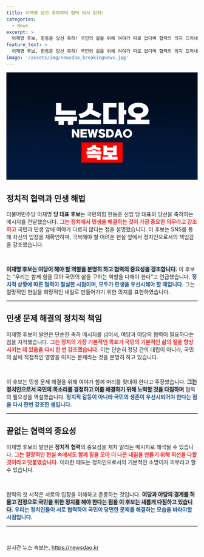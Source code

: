 ```yaml
---
title: 이재명 당선 축하하며 협력 의사 밝혀!
categories:
  - News
excerpt: >
  이재명 후보, 한동훈 당선 축하! 국민의 삶을 위해 여야가 따로 없다며 협력의 의지 드러내. 희망찬 미래를 위한 정치의 새 전환점이 될까?
feature_text: >
  이재명 후보, 한동훈 당선 축하! 국민의 삶을 위해 여야가 따로 없다며 협력의 의지 드러내. 희망찬 미래를 위한 정치의 새 전환점이 될까?
image: '/assets/img/newsdao_breakingnews.jpg'
---
```


<p><img src="/assets/img/newsdao_breakingnews.jpg" alt="ranknews 속보" /></p>

<h2 data-ke-size="size26">정치적 협력과 민생 해법</h2>

<p data-ke-size="size16">더불어민주당 이재명 <b>당 대표 후보</b>는 국민의힘 한동훈 신임 당 대표의 당선을 축하하는 메시지를 전달했습니다. <b><span style="color: #ee2323;">그는 정치에서 민생을 해결하는 것이 가장 중요한 의무라고 강조하고</span></b> 국민과 민생 앞에 여야가 다르지 않다는 점을 설명했습니다. 이 후보는 SNS를 통해 자신의 입장을 재확인하며, 극복해야 할 어려운 현실 앞에서 정치인으로서의 책임감을 강조했습니다.</p>

<p data-ke-size="size16">&nbsp;</p>

<p data-ke-size="size16"><b><span style="background-color: #21538527;">이재명 후보는 여당이 해야 할 역할을 분명히 하고 협력의 중요성을 강조합니다.</span></b> 이 후보는 “우리는 함께 힘을 모아 국민의 삶을 구하는 역할을 다해야 한다”고 언급했습니다. <b><span style="color: #1a5490;">정치적 상황에 따른 협력이 절실한 시점이며, 모두가 민생을 우선시해야 할 때입니다.</span></b> 그는 절망적인 현실을 희망적인 내일로 만들어가기 위한 의지를 표현하였습니다.</p>

<hr>

<h2 data-ke-size="size26">민생 문제 해결의 정치적 책임</h2>

<p data-ke-size="size16">이재명 후보의 발언은 단순한 축하 메시지를 넘어서, 여당과 야당의 협력이 필요하다는 점을 지적했습니다. <b><span style="color: #ee2323;">그는 정치의 가장 기본적인 목표가 국민의 기본적인 삶의 질을 향상시키는 데 있음을 다시 한 번 강조했습니다.</span></b> 이는 단순히 정당 간의 대립이 아니라, 국민의 삶에 직접적인 영향을 미치는 문제라는 것을 분명히 하고 있습니다.</p>

<p data-ke-size="size16">&nbsp;</p>

<p data-ke-size="size16">이 후보는 민생 문제 해결을 위해 여야가 함께 머리를 맞대야 한다고 주장했습니다. <b><span style="background-color: #21538527;">그는 정치인으로서 국민의 목소리를 경청하고 이를 해결하기 위해 노력할 것을 다짐하며</span></b> 협력의 필요성을 역설했습니다. <b><span style="color: #1a5490;">정치적 갈등이 아니라 국민의 생존이 우선시되어야 한다는 점을 다시 한번 강조한 셈입니다.</span></b></p>

<hr>

<h2 data-ke-size="size26">끝없는 협력의 중요성</h2>

<p data-ke-size="size16">이재명 후보의 발언은 <b>정치적 협력</b>의 중요성을 재차 알리는 메시지로 해석될 수 있습니다. <b><span style="color: #ee2323;">그는 절망적인 현실 속에서도 함께 힘을 모아 더 나은 내일을 만들기 위해 최선을 다할 것이라고 덧붙였습니다.</span></b> 이러한 태도는 정치인으로서의 기본적인 소명이자 의무라고 할 수 있습니다.</p>

<p data-ke-size="size16">&nbsp;</p>

<p data-ke-size="size16">협력의 첫 시작은 서로의 입장을 이해하고 존중하는 것입니다. <b><span style="background-color: #21538527;">여당과 야당의 경계를 허물고 진정으로 국민을 위한 정치를 해야 한다는 점을 이 후보는 새롭게 다짐하고 있습니다.</span></b> <b><span style="color: #1a5490;">우리는 정치인들이 서로 협력하여 국민이 당면한 문제를 해결하는 모습을 바라야할 시점입니다.</span></b></p>

<hr>

<p data-ke-size="size16">&nbsp;</p>
실시간 뉴스 속보는, <a href="https://newsdao.kr" rel="dofollow">https://newsdao.kr</a>


